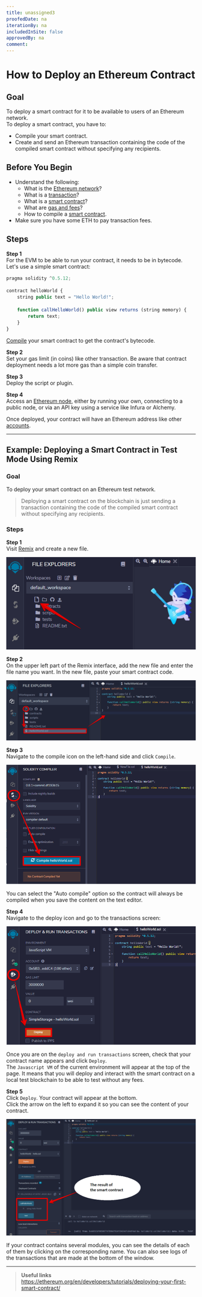 ```yaml
---
title: unassigned3
proofedDate: na
iterationBy: na
includedInSite: false
approvedBy: na
comment: 
---
```


# How to Deploy an Ethereum Contract

## Goal
To deploy a smart contract for it to be available to users of an Ethereum network.  
To deploy a smart contract, you have to:
* Compile your smart contract.
* Create and send an Ethereum transaction containing the code of the compiled smart contract without specifying any recipients.

## Before You Begin
* Understand the following:
  * What is the [Ethereum network](https://ethereum.org/en/developers/docs/networks/)?
  * What is a [transaction](https://ethereum.org/en/developers/docs/transactions/)?
  * What is a [smart contract](https://ethereum.org/en/developers/docs/smart-contracts/anatomy/)?
  * What are [gas and fees](https://ethereum.org/en/developers/docs/gas/)?
  * How to compile a [smart contract](https://ethereum.org/en/developers/docs/smart-contracts/compiling/).
* Make sure you have some ETH to pay transaction fees.

## Steps

**Step 1**  
For the EVM to be able to run your contract, it needs to be in bytecode.
Let's use a simple smart contract:  
```js
pragma solidity ^0.5.12;

contract helloWorld {
    string public text = "Hello World!";

    function callHelloWorld() public view returns (string memory) {
        return text;
    }
}
```  
[Compile](https://ethereum.org/en/developers/docs/smart-contracts/compiling/) your smart contract to get the contract's bytecode.


**Step 2**  
Set your gas limit (in coins) like other transaction.
Be aware that contract deployment needs a lot more gas than a simple coin transfer.

**Step 3**  
Deploy the script or plugin.

**Step 4**  
Access an [Ethereum node](https://ethereum.org/en/developers/docs/nodes-and-clients/), either by running your own, connecting to a public node, or via an API key using a service like Infura or Alchemy.

Once deployed, your contract will have an Ethereum address like other [accounts](https://ethereum.org/en/developers/docs/accounts/).  

----  

## Example: Deploying a Smart Contract in Test Mode Using Remix

### Goal
To deploy your smart contract on an Ethereum test network.  

> Deploying a smart contract on the blockchain is just sending a transaction containing the code of the compiled smart contract without specifying any recipients.

### Steps
**Step 1**  
Visit [Remix](https://remix.ethereum.org/) and create a new file.  

<div className='neon-img-width-300' style={{textAlign: 'center'}}>

![](images/depl-contr-1.png)

</div>

**Step 2**  
On the upper left part of the Remix interface, add the new file and enter the file name you want. In the new file, paste your smart contract code.  

<div className='neon-img-width-600' style={{textAlign: 'center'}}>

![](images/depl-contr-2.png)

</div>

**Step 3**  
Navigate to the compile icon on the left-hand side and click `Compile`.  

<div className='neon-img-width-600' style={{textAlign: 'center'}}>

![](images/depl-contr-3.png)

</div>


You can select the "Auto compile" option so the contract will always be compiled when you save the content on the text editor.

**Step 4**  
Navigate to the deploy icon and go to the transactions screen:

<div className='neon-img-width-600' style={{textAlign: 'center'}}>

![](images/depl-contr-4.png)

</div>

Once you are on the `deploy and run transactions` screen, check that your contract name appears and click `Deploy`.  
The `Javascript VM` of the current environment will appear at the top of the page. It means that you will deploy and interact with the smart contract on a local test blockchain to be able to test without any fees.  

**Step 5**  
Click `Deploy`. Your contract will appear at the bottom.  
Click the arrow on the left to expand it so you can see the content of your contract.  

<div className='neon-img-width-600' style={{textAlign: 'center'}}>

![](images/depl-contr-5.png)

</div>

If your contract contains several modules, you can see the details of each of them by clicking on the corresponding name. You can also see logs of the transactions that are made at the bottom of the window.  

----  

> **Useful links**  
> https://ethereum.org/en/developers/tutorials/deploying-your-first-smart-contract/
